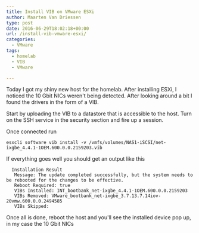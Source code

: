 ```yaml
---
title: Install VIB on VMware ESXi
author: Maarten Van Driessen
type: post
date: 2016-06-29T18:02:18+00:00
url: /install-vib-vmware-esxi/
categories:
  - VMware
tags:
  - homelab
  - VIB
  - VMware

---
```

Today I got my shiny new host for the homelab. After installing ESXi, I noticed the 10 Gbit NICs weren't being detected. After looking around a bit I found the drivers in the form of a VIB.

Start by uploading the VIB to a datastore that is accessible to the host. Turn on the SSH service in the security section and fire up a session.

Once connected run

```esxcli software vib install -v /vmfs/volumes/NAS1-iSCSI/net-ixgbe_4.4.1-1OEM.600.0.0.2159203.vib```

If everything goes well you should get an output like this

```
  Installation Result
   Message: The update completed successfully, but the system needs to be rebooted for the changes to be effective.
   Reboot Required: true
   VIBs Installed: INT_bootbank_net-ixgbe_4.4.1-1OEM.600.0.0.2159203
   VIBs Removed: VMware_bootbank_net-ixgbe_3.7.13.7.14iov-20vmw.600.0.0.2494585
   VIBs Skipped:
```

Once all is done, reboot the host and you'll see the installed device pop up, in my case the 10 Gbit NICs